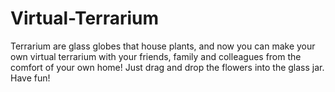 # Virtual-Terrarium
Terrarium are glass globes that house plants, and now you can make your own virtual terrarium with your friends, family and colleagues from the comfort of your own home!  Just drag and drop the flowers into the glass jar. Have fun!
